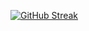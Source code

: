 [![GitHub Streak](https://streak-stats.demolab.com?user=ananyadd&theme=rose)](https://git.io/streak-stats)
